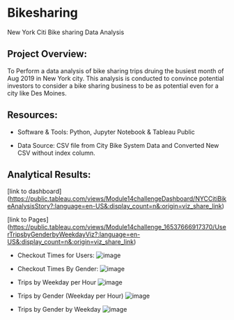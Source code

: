 # Bikesharing

New York Citi Bike sharing Data Analysis 

## Project Overview:

To Perform a data analysis of bike sharing trips druing the busiest month of Aug 2019 in New York city. This analysis is conducted to convince potential investors to consider a bike sharing business to be as potential even for a city like Des Moines. 

## Resources:

- Software & Tools: Python, Jupyter Notebook & Tableau Public 

- Data Source: CSV file from City Bike System Data and Converted New CSV without index column.

## Analytical Results:

[link to dashboard] (https://public.tableau.com/views/Module14challengeDashboard/NYCCitiBikeAnalysisStory?:language=en-US&:display_count=n&:origin=viz_share_link)

[link to Pages] (https://public.tableau.com/views/Module14challenge_16537666917370/UserTripsbyGenderbyWeekdayViz?:language=en-US&:display_count=n&:origin=viz_share_link)

- Checkout Times for Users:
![image](https://user-images.githubusercontent.com/93893263/170841353-c78b8176-4042-4297-a44f-8444c8ead4ae.png)

- Checkout Times By Gender:
![image](https://user-images.githubusercontent.com/93893263/170841422-8332a669-0b73-4360-b53d-33602c1a8d49.png)

- Trips by Weekday per Hour
![image](https://user-images.githubusercontent.com/93893263/170841453-f8e1fbcc-6317-4f3b-8b0f-f2c569ac4246.png)

- Trips by Gender (Weekday per Hour)
![image](https://user-images.githubusercontent.com/93893263/170841495-fb87a707-969c-4db4-89ad-5ea8bb75f52d.png)

- Trips by Gender by Weekday
![image](https://user-images.githubusercontent.com/93893263/170841536-75fa4e4f-3f66-4c4b-952e-a679baf3d265.png)






